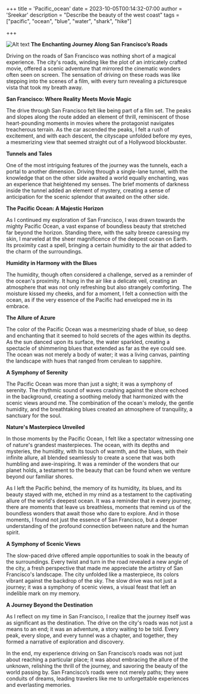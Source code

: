+++
title = 'Pacific_ocean'
date = 2023-10-05T00:14:32-07:00
author = 'Sreekar'
description = "Describe the beauty of the west coast"
tags = ["pacific", "ocean", "blue", "water", "shark", "hike"] 

+++

![Alt text](../../../images/golden_gate_taking_pic.png)
**The Enchanting Journey Along San Francisco’s Roads**

Driving on the roads of San Francisco was nothing short of a magical experience. The city's roads, winding like the plot of an intricately crafted movie, offered a scenic adventure that mirrored the cinematic wonders often seen on screen. The sensation of driving on these roads was like stepping into the scenes of a film, with every turn revealing a picturesque vista that took my breath away.

**San Francisco: Where Reality Meets Movie Magic**

The drive through San Francisco felt like being part of a film set. The peaks and slopes along the route added an element of thrill, reminiscent of those heart-pounding moments in movies where the protagonist navigates treacherous terrain. As the car ascended the peaks, I felt a rush of excitement, and with each descent, the cityscape unfolded before my eyes, a mesmerizing view that seemed straight out of a Hollywood blockbuster.

**Tunnels and Tales**

One of the most intriguing features of the journey was the tunnels, each a portal to another dimension. Driving through a single-lane tunnel, with the knowledge that on the other side awaited a world equally enchanting, was an experience that heightened my senses. The brief moments of darkness inside the tunnel added an element of mystery, creating a sense of anticipation for the scenic splendor that awaited on the other side.

**The Pacific Ocean: A Majestic Horizon**

As I continued my exploration of San Francisco, I was drawn towards the mighty Pacific Ocean, a vast expanse of boundless beauty that stretched far beyond the horizon. Standing there, with the salty breeze caressing my skin, I marveled at the sheer magnificence of the deepest ocean on Earth. Its proximity cast a spell, bringing a certain humidity to the air that added to the charm of the surroundings.

**Humidity in Harmony with the Blues**

The humidity, though often considered a challenge, served as a reminder of the ocean's proximity. It hung in the air like a delicate veil, creating an atmosphere that was not only refreshing but also strangely comforting. The moisture kissed my cheeks, and for a moment, I felt a connection with the ocean, as if the very essence of the Pacific had enveloped me in its embrace.

**The Allure of Azure**

The color of the Pacific Ocean was a mesmerizing shade of blue, so deep and enchanting that it seemed to hold secrets of the ages within its depths. As the sun danced upon its surface, the water sparkled, creating a spectacle of shimmering blues that extended as far as the eye could see. The ocean was not merely a body of water; it was a living canvas, painting the landscape with hues that ranged from cerulean to sapphire.

**A Symphony of Serenity**

The Pacific Ocean was more than just a sight; it was a symphony of serenity. The rhythmic sound of waves crashing against the shore echoed in the background, creating a soothing melody that harmonized with the scenic views around me. The combination of the ocean's melody, the gentle humidity, and the breathtaking blues created an atmosphere of tranquility, a sanctuary for the soul.

**Nature's Masterpiece Unveiled**

In those moments by the Pacific Ocean, I felt like a spectator witnessing one of nature's grandest masterpieces. The ocean, with its depths and mysteries, the humidity, with its touch of warmth, and the blues, with their infinite allure, all blended seamlessly to create a scene that was both humbling and awe-inspiring. It was a reminder of the wonders that our planet holds, a testament to the beauty that can be found when we venture beyond our familiar shores.

As I left the Pacific behind, the memory of its humidity, its blues, and its beauty stayed with me, etched in my mind as a testament to the captivating allure of the world's deepest ocean. It was a reminder that in every journey, there are moments that leave us breathless, moments that remind us of the boundless wonders that await those who dare to explore. And in those moments, I found not just the essence of San Francisco, but a deeper understanding of the profound connection between nature and the human spirit.

**A Symphony of Scenic Views**

The slow-paced drive offered ample opportunities to soak in the beauty of the surroundings. Every twist and turn in the road revealed a new angle of the city, a fresh perspective that made me appreciate the artistry of San Francisco's landscape. The city unfolded like a masterpiece, its colors vibrant against the backdrop of the sky. The slow drive was not just a journey; it was a symphony of scenic views, a visual feast that left an indelible mark on my memory.

**A Journey Beyond the Destination**

As I reflect on my time in San Francisco, I realize that the journey itself was as significant as the destination. The drive on the city's roads was not just a means to an end; it was an adventure, a story waiting to be told. Every peak, every slope, and every tunnel was a chapter, and together, they formed a narrative of exploration and discovery.

In the end, my experience driving on San Francisco’s roads was not just about reaching a particular place; it was about embracing the allure of the unknown, relishing the thrill of the journey, and savoring the beauty of the world passing by. San Francisco’s roads were not merely paths; they were conduits of dreams, leading travelers like me to unforgettable experiences and everlasting memories.
